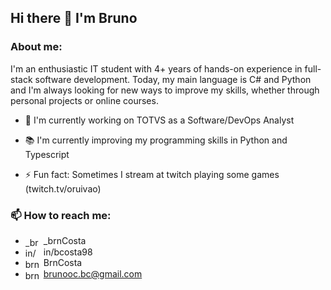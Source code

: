## Hi there 👋 I'm Bruno

### About me:

I'm an enthusiastic IT student with 4+ years of hands-on experience in full-stack software development. 
Today, my main language is C# and Python and I'm always looking for new ways to improve my skills, whether through personal projects or online courses.

- 🔧 I'm currently working on TOTVS as a Software/DevOps Analyst

- :books: I'm currently improving my programming skills in Python and Typescript

- ⚡ Fun fact: Sometimes I stream at twitch playing some games (twitch.tv/oruivao)

### 📫 How to reach me:
- <img align="center" src="https://raw.githubusercontent.com/rahuldkjain/github-profile-readme-generator/master/src/images/icons/Social/twitter.svg" alt="_brncosta" height="15" width="25" /> _brnCosta
- <img align="center" src="https://raw.githubusercontent.com/rahuldkjain/github-profile-readme-generator/master/src/images/icons/Social/linked-in-alt.svg" alt="in/bcosta98" height="15" width="25" /> in/bcosta98
- <img align="center" src="https://raw.githubusercontent.com/rahuldkjain/github-profile-readme-generator/master/src/images/icons/Social/leet-code.svg" alt="brncosta" height="15" width="25" /> BrnCosta
- <img align="center" src="https://raw.githubusercontent.com/gauravghongde/social-icons/master/SVG/Color/Gmail.svg" alt="brncosta" height="15" width="25" /> brunooc.bc@gmail.com

